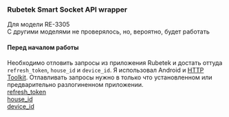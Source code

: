### Rubetek Smart Socket API wrapper
Для модели RE-3305<br>С другими моделями не проверялось, но, вероятно, будет работать

#### Перед началом работы
Необходимо отловить запросы из приложения Rubetek и достать оттуда `refresh_token`, `house_id` и `device_id`. Я использовал Android и [HTTP Toolkit](https://httptoolkit.com/). Отлавливать запросы нужно в только что установленном или предварительно разлогиненном приложении.
<br>[refresh_token](https://github.com/JakeBV/rubetek_smart_socket_api/blob/db8e29a0c2804541e178dc163194dab5dae2f728/images/01.jpg)
<br>[house_id](https://github.com/JakeBV/rubetek_smart_socket_api/blob/db8e29a0c2804541e178dc163194dab5dae2f728/images/02.jpg)
<br>[device_id](https://github.com/JakeBV/rubetek_smart_socket_api/blob/db8e29a0c2804541e178dc163194dab5dae2f728/images/03.jpg)
